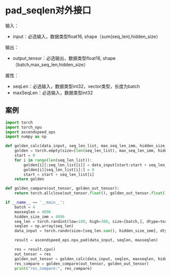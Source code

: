 # pad_seqlen对外接口
输入：
- input：必选输入，数据类型float16, shape（sum(seq_len),hidden_size）

输出：
- output_tensor：必选输出，数据类型float16, shape（batch,max_seq_len,hidden_size）

属性：
- seqLen：必选输入，数据类型int32，vector类型，长度为batch
- maxSeqLen：必选输入，数据类型int32

## 案例
```python 
import torch
import torch_npu
import ascendspeed_ops
import numpy as np

def golden_calc(data_input, seq_len_list, max_seq_len_imm, hidden_size_imm):
    golden = torch.empty(size=[len(seq_len_list), max_seq_len_imm, hidden_size_imm], dtype=torch.float16)
    start = 0
    for i in range(len(seq_len_list)):
        golden[i][:seq_len_list[i]] = data_input[start:start + seq_len_list[i]]
        golden[i][seq_len_list[i]:] = 0
        start = start + seq_len_list[i]
    return golden

def golden_compare(out_tensor, golden_out_tensor):
    return torch.allclose(out_tensor.float(), golden_out_tensor.float(), rtol=0.001, atol=0.001)

if __name__ == '__main__':
    batch = 4
    maxseqlen = 4096
    hidden_size_imm = 4096
    seq_len = torch.randint(low=100, high=300, size=[batch,], dtype=torch.int32)
    seqlen = np.array(seq_len)
    data_input = torch.randn(size=[seq_len.sum(), hidden_size_imm], dtype=torch.float16).npu().half()

    result = ascendspeed_ops.npu_pad(data_input, seqlen, maxseqlen)

    res = result.cpu()
    out_tensor = res
    golden_out_tensor = golden_calc(data_input, seqlen, maxseqlen, hidden_size_imm)
    res_compare = golden_compare(out_tensor, golden_out_tensor)
    print("res_compare:", res_compare)
```
